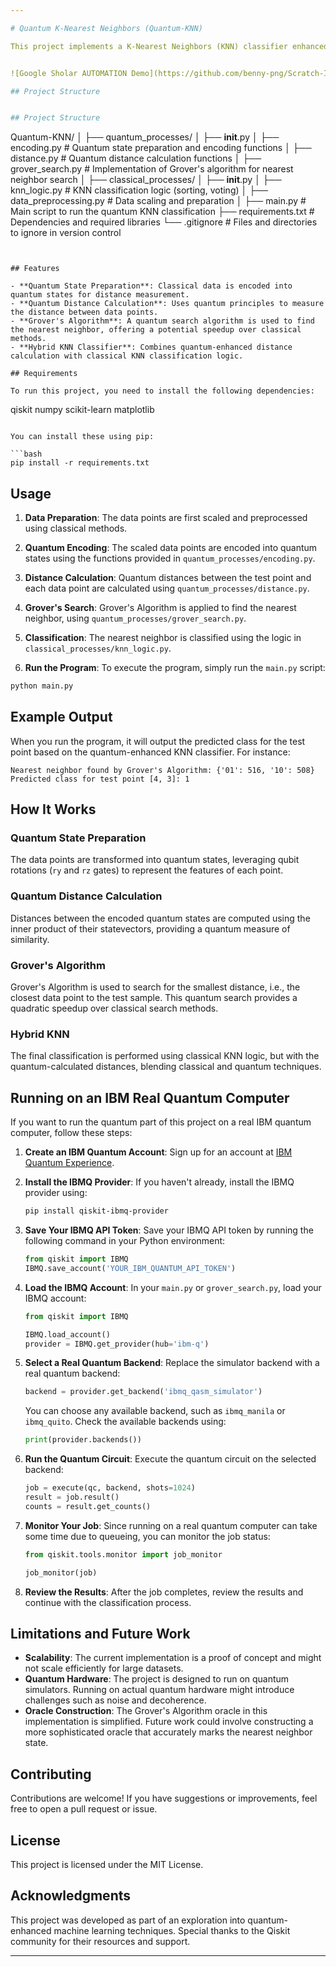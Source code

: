 ```yaml
---

# Quantum K-Nearest Neighbors (Quantum-KNN)

This project implements a K-Nearest Neighbors (KNN) classifier enhanced with quantum computing techniques. The core of the project is a hybrid approach that combines classical machine learning with quantum computing, utilizing Grover's Algorithm for efficient nearest neighbor search.


![Google Sholar AUTOMATION Demo](https://github.com/benny-png/Scratch-Implementation-of-KNN-Algorithm-leveraging-QUANTUM-COMPUTING/blob/main/files/Figure_1.png)

## Project Structure


## Project Structure

```
Quantum-KNN/
│
├── quantum_processes/
│   ├── __init__.py
│   ├── encoding.py        # Quantum state preparation and encoding functions
│   ├── distance.py        # Quantum distance calculation functions
│   ├── grover_search.py   # Implementation of Grover's algorithm for nearest neighbor search
│
├── classical_processes/
│   ├── __init__.py
│   ├── knn_logic.py       # KNN classification logic (sorting, voting)
│   ├── data_preprocessing.py  # Data scaling and preparation
│
├── main.py                # Main script to run the quantum KNN classification
├── requirements.txt       # Dependencies and required libraries
└── .gitignore             # Files and directories to ignore in version control
```


## Features

- **Quantum State Preparation**: Classical data is encoded into quantum states for distance measurement.
- **Quantum Distance Calculation**: Uses quantum principles to measure the distance between data points.
- **Grover's Algorithm**: A quantum search algorithm is used to find the nearest neighbor, offering a potential speedup over classical methods.
- **Hybrid KNN Classifier**: Combines quantum-enhanced distance calculation with classical KNN classification logic.

## Requirements

To run this project, you need to install the following dependencies:

```
qiskit
numpy
scikit-learn
matplotlib
```

You can install these using pip:

```bash
pip install -r requirements.txt
```

## Usage

1. **Data Preparation**: The data points are first scaled and preprocessed using classical methods.

2. **Quantum Encoding**: The scaled data points are encoded into quantum states using the functions provided in `quantum_processes/encoding.py`.

3. **Distance Calculation**: Quantum distances between the test point and each data point are calculated using `quantum_processes/distance.py`.

4. **Grover's Search**: Grover's Algorithm is applied to find the nearest neighbor, using `quantum_processes/grover_search.py`.

5. **Classification**: The nearest neighbor is classified using the logic in `classical_processes/knn_logic.py`.

6. **Run the Program**: To execute the program, simply run the `main.py` script:

```bash
python main.py
```

## Example Output

When you run the program, it will output the predicted class for the test point based on the quantum-enhanced KNN classifier. For instance:

```
Nearest neighbor found by Grover's Algorithm: {'01': 516, '10': 508}
Predicted class for test point [4, 3]: 1
```

## How It Works

### Quantum State Preparation
The data points are transformed into quantum states, leveraging qubit rotations (`ry` and `rz` gates) to represent the features of each point.

### Quantum Distance Calculation
Distances between the encoded quantum states are computed using the inner product of their statevectors, providing a quantum measure of similarity.

### Grover's Algorithm
Grover's Algorithm is used to search for the smallest distance, i.e., the closest data point to the test sample. This quantum search provides a quadratic speedup over classical search methods.

### Hybrid KNN
The final classification is performed using classical KNN logic, but with the quantum-calculated distances, blending classical and quantum techniques.

## Running on an IBM Real Quantum Computer

If you want to run the quantum part of this project on a real IBM quantum computer, follow these steps:

1. **Create an IBM Quantum Account**: Sign up for an account at [IBM Quantum Experience](https://quantum-computing.ibm.com/).

2. **Install the IBMQ Provider**: If you haven't already, install the IBMQ provider using:

    ```bash
    pip install qiskit-ibmq-provider
    ```

3. **Save Your IBMQ API Token**: Save your IBMQ API token by running the following command in your Python environment:

    ```python
    from qiskit import IBMQ
    IBMQ.save_account('YOUR_IBM_QUANTUM_API_TOKEN')
    ```

4. **Load the IBMQ Account**: In your `main.py` or `grover_search.py`, load your IBMQ account:

    ```python
    from qiskit import IBMQ

    IBMQ.load_account()
    provider = IBMQ.get_provider(hub='ibm-q')
    ```

5. **Select a Real Quantum Backend**: Replace the simulator backend with a real quantum backend:

    ```python
    backend = provider.get_backend('ibmq_qasm_simulator')
    ```

    You can choose any available backend, such as `ibmq_manila` or `ibmq_quito`. Check the available backends using:

    ```python
    print(provider.backends())
    ```

6. **Run the Quantum Circuit**: Execute the quantum circuit on the selected backend:

    ```python
    job = execute(qc, backend, shots=1024)
    result = job.result()
    counts = result.get_counts()
    ```

7. **Monitor Your Job**: Since running on a real quantum computer can take some time due to queueing, you can monitor the job status:

    ```python
    from qiskit.tools.monitor import job_monitor

    job_monitor(job)
    ```

8. **Review the Results**: After the job completes, review the results and continue with the classification process.

## Limitations and Future Work

- **Scalability**: The current implementation is a proof of concept and might not scale efficiently for large datasets.
- **Quantum Hardware**: The project is designed to run on quantum simulators. Running on actual quantum hardware might introduce challenges such as noise and decoherence.
- **Oracle Construction**: The Grover's Algorithm oracle in this implementation is simplified. Future work could involve constructing a more sophisticated oracle that accurately marks the nearest neighbor state.

## Contributing

Contributions are welcome! If you have suggestions or improvements, feel free to open a pull request or issue.

## License

This project is licensed under the MIT License.

## Acknowledgments

This project was developed as part of an exploration into quantum-enhanced machine learning techniques. Special thanks to the Qiskit community for their resources and support.

---
```

